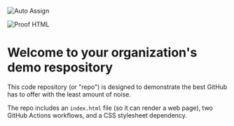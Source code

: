 ![Auto Assign](https://github.com/TIADSM5-Proyecto-integrador/demo-repository/actions/workflows/auto-assign.yml/badge.svg)

![Proof HTML](https://github.com/TIADSM5-Proyecto-integrador/demo-repository/actions/workflows/proof-html.yml/badge.svg)

# Welcome to your organization's demo respository
This code repository (or "repo") is designed to demonstrate the best GitHub has to offer with the least amount of noise.

The repo includes an `index.html` file (so it can render a web page), two GitHub Actions workflows, and a CSS stylesheet dependency.
